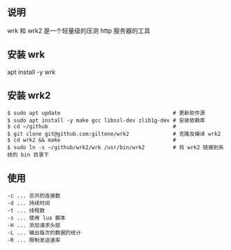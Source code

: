 
## 说明
wrk 和 wrk2 是一个轻量级的压测 http 服务器的工具

## 安装 wrk
apt install -y wrk

## 安装 wrk2
```
$ sudo apt update                                    # 更新软件源
$ sudo apt install -y make gcc libssl-dev zlib1g-dev # 安装依赖库
$ cd ~/github                                        #
$ git clone git@github.com:giltene/wrk2              # 克隆及编译 wrk2
$ cd wrk2 && make                                    #
$ sudo ln -s ~/github/wrk2/wrk /usr/bin/wrk2         # 将 wrk2 链接到系统的 bin 目录下
```

## 使用
```
-c ... 总共的连接数
-d ... 持续时间
-t ... 线程数
-s ... 使用 lua 脚本
-H ... 添加请求头部
-L ... 输出每次的数据的统计
-R ... 限制发送速率
```

